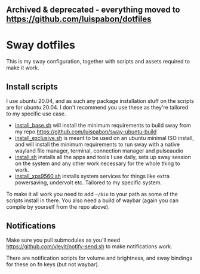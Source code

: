 ## Archived & deprecated - everything moved to https://github.com/luispabon/dotfiles

# Sway dotfiles

This is my sway configuration, together with scripts and assets required to make it work.

## Install scripts

I use ubuntu 20.04, and as such any package installation stuff on the scripts are for ubuntu 20.04. I don't recommend you use these as they're tailored to my specific use case.

  * [install_base.sh](install_base.sh) will install the minimum requirements to build sway from my repo https://github.com/luispabon/sway-ubuntu-build
  * [install_exclusive.sh](install_exclusive.sh) is meant to be used on an ubuntu minimal ISO install, and will install the minimum requirements to run sway with a native wayland file manager, terminal, connection manager and pulseaudio
  * [install.sh](install.sh) installs all the apps and tools I use daily, sets up sway session on the system and any other work necessary for the whole thing to work.
  * [install_xps9560.sh](install_xps9560.sh) installs system services for things like extra powersaving, undervolt etc. Tailored to my specific system.

To make it all work you need to add `~/bin` to your path as some of the scripts install in there. You also need a build of waybar (again you can compile by yourself from the repo above).

## Notifications

Make sure you pull submodules as you'll need https://github.com/vlevit/notify-send.sh to make notifications work.

There are notification scripts for volume and brightness, and sway bindings for these on fn keys (but not waybar).
